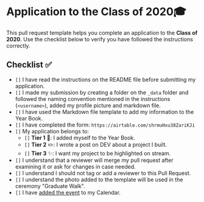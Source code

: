 # Application to the Class of 2020🎓

This pull request template helps you complete an application to the **Class of 2020**. Use the checklist below to verify you have followed the instructions correctly. 

## Checklist ✅

- `[]` I have read the instructions on the README file before submitting my application. 
- `[]` I made my submission by creating a folder on the `_data` folder and followed the naming convention mentioned in the instructions (`<username>`), added my profile picture and markdown file.
- `[]` I have used the Markdown file template to add my information to the Year Book.
- `[]` I have completed the form: `https://airtable.com/shrmuHxu38ZariKJi`
- `[]` My application belongs to:
  - `[]` **Tier 1** 📖: I added myself to the Year Book.
  - `[]` **Tier 2** ✏️: I wrote a post on DEV about a project I built.
  - `[]` **Tier 3** ✨: I want my project to be highlighted on stream.
- `[]` I understand that a reviewer will merge my pull request after examining it or ask for changes in case needed.
- `[]` I understand I should not tag or add a reviewer to this Pull Request.
- `[]` I understand the photo added to the template will be used in the ceremony "Graduate Walk". 
- `[]` I have [added the event](http://www.google.com/calendar/event?action=TEMPLATE&dates=20200615T160000Z%2F20200615T183000Z&text=%24%20git%20remote%20%3Cgraduation%3E%20%F0%9F%8E%93&location=https%3A%2F%2Fwww.twitch.tv%2Fgithubeducation&details=) to my Calendar.

